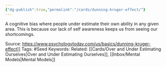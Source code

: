 ```yaml
---
{"dg-publish":true,"permalink":"/cards/dunning-kruger-effect/"}
---
```


A cognitive bias where people under estimate their own ability in any given area. This is because our lack of self awareness keeps us from seeing our shortcomings.

Source: https://www.psychologytoday.com/us/basics/dunning-kruger-effect]]
Tags: #Seed 
Keywords: 
Related:  [[Cards/Over and Under Estimating Ourselves\|Over and Under Estimating Ourselves]], [[Inbox/Mental Models\|Mental Models]]





